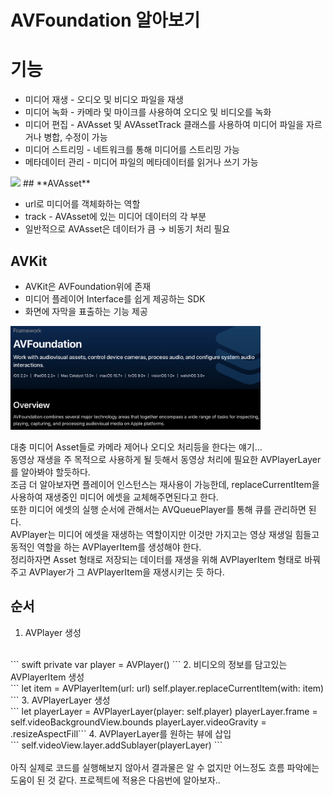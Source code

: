 # AVFoundation 알아보기

# 기능

- 미디어 재생 - 오디오 및 비디오 파일을 재생
- 미디어 녹화 - 카메라 및 마이크를 사용하여 오디오 및 비디오를 녹화
- 미디어 편집 - AVAsset 및 AVAssetTrack 클래스를 사용하여 미디어 파일을 자르거나 병합, 수정이 가능
- 미디어 스트리밍 - 네트워크를 통해 미디어를 스트리밍 가능
- 메타데이터 관리 - 미디어 파일의 메타데이터를 읽거나 쓰기 가능

<img width="400" src="https://developer.apple.com/library/archive/documentation/AudioVideo/Conceptual/AVFoundationPG/Art/frameworksBlockDiagram_2x.png">
## **AVAsset**

- url로 미디어를 객체화하는 역할
- track - AVAsset에 있는 미디어 데이터의 각 부분
- 일반적으로  AVAsset은 데이터가 큼 → 비동기 처리 필요

## **AVKit**

- AVKit은 AVFoundation위에 존재
- 미디어 플레이어 Interface를 쉽게 제공하는 SDK
- 화면에 자막을 표출하는 기능 제공

<img width="400" src="avfoundation1.png">

대충 미디어 Asset들로 카메라 제어나 오디오 처리등을 한다는 얘기...<br>
동영상 재생을 주 목적으로 사용하게 될 듯해서 동영상 처리에 필요한 AVPlayerLayer를 알아봐야 할듯하다.<br>
조금 더 알아보자면 플레이어 인스턴스는 재사용이 가능한데, replaceCurrentItem을 사용하여 재생중인 미디어 에셋을 교체해주면된다고 한다.<br>
또한 미디어 에셋의 실행 순서에 관해서는 AVQueuePlayer를 통해 큐를 관리하면 된다.<br>
AVPlayer는 미디어 에셋을 재생하는 역할이지만 이것만 가지고는 영상 재생일 힘들고 동적인 역할을 하는 AVPlayerItem를 생성해야 한다.<br>
정리하자면 Asset 형태로 저장되는 데이터를 재생을 위해 AVPlayerItem 형태로 바꿔주고 AVPlayer가 그 AVPlayerItem을 재생시키는 듯 하다.<br>

## 순서
1. AVPlayer 생성
<br>
``` swift
private var player = AVPlayer()
```
2. 비디오의 정보를 담고있는 AVPlayerItem 생성
<br>
```
let item = AVPlayerItem(url: url)
self.player.replaceCurrentItem(with: item)
```
3. AVPlayerLayer 생성
<br>
```
let playerLayer = AVPlayerLayer(player: self.player)
playerLayer.frame = self.videoBackgroundView.bounds
playerLayer.videoGravity = .resizeAspectFill```
4. AVPlayerLayer를 원하는 뷰에 삽입
<br>
```
self.videoView.layer.addSublayer(playerLayer)
```
<br>
<br>
아직 실제로 코드를 실행해보지 않아서 결과물은 알 수 없지만 어느정도 흐름 파악에는 도움이 된 것 같다.
프로젝트에 적용은 다음번에 알아보자..
